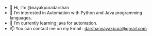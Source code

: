 - 👋 Hi, I’m @nayakpuradarshan
- 👀 I’m interested in Automation with Python and Java programming languages.
- 🌱 I’m currently learning java for automation.
- 📫 You can contact me on my Email : darshannayakpura@gmail.com 

